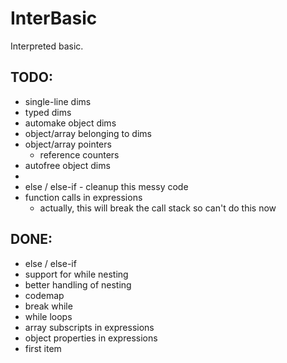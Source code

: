 InterBasic
==========

Interpreted basic.



TODO:
-----
- single-line dims
- typed dims
- automake object dims
- object/array belonging to dims
- object/array pointers
	- reference counters
- autofree object dims
-
- else / else-if - cleanup this messy code
- function calls in expressions 
	- actually, this will break the call stack so can't do this now

DONE:
-----
- else / else-if
- support for while nesting
- better handling of nesting
- codemap
- break while
- while loops
- array subscripts in expressions
- object properties in expressions
- first item
